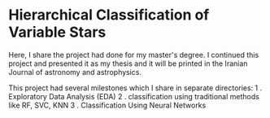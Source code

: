 # Hierarchical Classification of Variable Stars
Here, I share the project had done for my master's degree. I continued this project and presented it as my thesis and it will be printed in the Iranian Journal of astronomy and astrophysics.

This project had several milestones which I share in separate directories:
  1 . Exploratory Data Analysis (EDA) 
  2 . classification using traditional methods like RF, SVC, KNN
  3 . Classification Using Neural Networks
